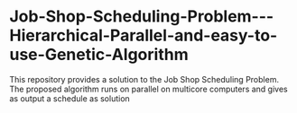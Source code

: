 # Job-Shop-Scheduling-Problem---Hierarchical-Parallel-and-easy-to-use-Genetic-Algorithm
This repository provides a solution to the Job Shop Scheduling Problem. The proposed algorithm runs on parallel on multicore computers and gives as output a schedule as solution
